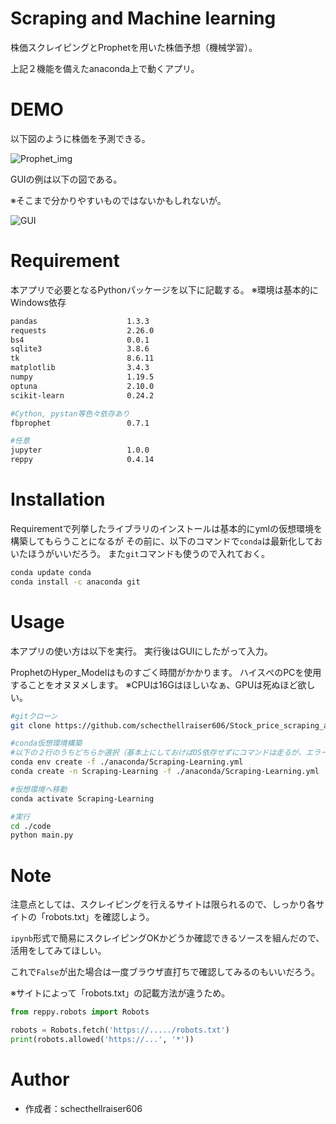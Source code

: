 # Scraping and Machine learning

株価スクレイピングとProphetを用いた株価予想（機械学習）。

上記２機能を備えたanaconda上で動くアプリ。
 
# DEMO
 
以下図のように株価を予測できる。

![Prophet_img](https://user-images.githubusercontent.com/89838264/139519280-7a94aa1e-3483-4064-9f6b-5f98e371c124.jpeg)

GUIの例は以下の図である。

※そこまで分かりやすいものではないかもしれないが。

![GUI](https://user-images.githubusercontent.com/89838264/139519752-b5587cbb-6a3b-4d8d-a3c2-1257ed83a5a2.png)

 
# Requirement
本アプリで必要となるPythonパッケージを以下に記載する。
※環境は基本的にWindows依存

```bash
pandas                    1.3.3
requests                  2.26.0
bs4                       0.0.1
sqlite3                   3.8.6
tk                        8.6.11
matplotlib                3.4.3
numpy                     1.19.5
optuna                    2.10.0
scikit-learn              0.24.2

#Cython, pystan等色々依存あり
fbprophet                 0.7.1

#任意
jupyter                   1.0.0
reppy                     0.4.14
```

 
# Installation
 
Requirementで列挙したライブラリのインストールは基本的にymlの仮想環境を構築してもらうことになるが
その前に、以下のコマンドで`conda`は最新化しておいたほうがいいだろう。
また`git`コマンドも使うので入れておく。

```bash
conda update conda
conda install -c anaconda git
```
 
# Usage
 
本アプリの使い方は以下を実行。
実行後はGUIにしたがって入力。

ProphetのHyper_Modelはものすごく時間がかかります。
ハイスぺのPCを使用することをオヌヌメします。
※CPUは16Gはほしいなぁ、GPUは死ぬほど欲しい。

```bash
#gitクローン
git clone https://github.com/schecthellraiser606/Stock_price_scraping_and_Predict

#conda仮想環境構築
#以下の２行のうちどちらか選択（基本上にしておけばOS依存せずにコマンドは走るが、エラーが出ないとは言ってない）
conda env create -f ./anaconda/Scraping-Learning.yml
conda create -n Scraping-Learning -f ./anaconda/Scraping-Learning.yml

#仮想環境へ移動
conda activate Scraping-Learning

#実行
cd ./code
python main.py

```
 
# Note
 
注意点としては、スクレイピングを行えるサイトは限られるので、しっかり各サイトの「robots.txt」を確認しよう。

`ipynb`形式で簡易にスクレイピングOKかどうか確認できるソースを組んだので、活用をしてみてほしい。

これで`False`が出た場合は一度ブラウザ直打ちで確認してみるのもいいだろう。

※サイトによって「robots.txt」の記載方法が違うため。


```Python
from reppy.robots import Robots

robots = Robots.fetch('https://...../robots.txt')
print(robots.allowed('https://...', '*'))
```
 
# Author

* 作成者：schecthellraiser606 
